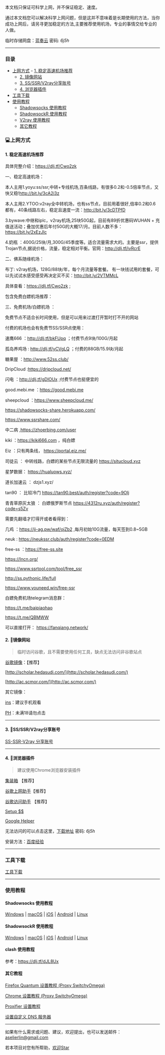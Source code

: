 本文档只保证可科学上网，并不保证稳定、速度。

通过本文档您可以解决科学上网问题，但是这并不意味着是长期使用的方法，当你成功上网后，请另寻更加稳定的方法,主要推荐使用机场，专业的事情交给专业的人做。

临时存储网盘：[蓝奏云]()  密码: *6j5h*

---



### 目录


- [上网方式](#上网方式)
        - [1. 稳定高速机场推荐](#1-稳定高速机场推荐)
	- [2. 镜像网站](#2-镜像网站)
	- [3. SS/SSR/V2ray分享账号](#3-ssssrv2ray分享账号)
	- [4. 浏览器插件](#4-浏览器插件)
- [工具下载](#工具下载)
- [使用教程](#使用教程)
	- [Shadowsocks 使用教程](#shadowsocks-使用教程)
	- [ShadowsockR 使用教程](#shadowsockR-使用教程)
	- [V2ray 使用教程](#v2ray-使用教程)
	- [其它教程](#其它教程)


### 💻上网方式

#### 1. 稳定高速机场推荐

具体完整介绍：https://dlj.tf/Cwo2zk

一、稳定高速机场：

本人主用1.yoyu:ss/ssr,中转+专线机场,百条线路，有很多0.2和-0.5倍率节点，又快又稳!http://bit.ly/3cA2i3z 

本人主用2.YTOO:v2ray全中转机场，也有ss节点，目前用着很好,倍率0.2和0.6都有，40条线路左右，稳定且速度一流：http://bit.ly/3cDTPfD

3.bywave:中继和iplc，v2ray机场,25块50G起，目前有89折优惠码WUHAN + 充值送活动；叠加优惠后年付50G的大概17/月。目前人数不多：https://bit.ly/2xEzJlc

4.奶瓶 ：400G/25块/月,300G/45季度等。适合流量需求大的。主要是ssr，提供Trojan节点,据说价格，流量，稳定相对平衡。官网：http://dlj.tf/ivRcrE

二、佛系随缘机场：

布丁: v2ray机场，128G/88块/年，每个月流量等套餐。 有一块钱试用的套餐，可以先试试水感受感受再决定买不买：http://bit.ly/2VTMMcL

具体查看：https://dlj.tf/Cwo2zk ;

包含免费白嫖机场推荐：

三、免费机场/白嫖机场 ：

免费节点不适合长时间使用，但是可以用来过渡打开暂时打不开的网站

付费的机场也会有免费节SS/SSR点使用：

速鹰666 ：http://dlj.tf/bkFUpq ；付费节点9块/100G/月起

孤岛养鸡场 : http://dlj.tf/yCVgLQ ；付费的88GB/15.9块/月起

糖果屋 ：http://www.52ss.club/

DripCloud :https://dripcloud.net/

闪电 ：http://dlj.tf/gDlOUx ;付费节点也挺便宜的

good.mebi.me ：https://good.mebi.me

sheepcloud ：https://www.sheepcloud.me/

https://shadowsocks-share.herokuapp.com/

https://www.ssrshare.com/

中二病 ,https://zhoerbing.com/user

kiki ：https://kiki666.com ，纯白嫖

Eiz ：只有两条线， https://portal.eiz.me/

司徒云 ： 中转线路，白嫖的某些节点无限流量的 https://situcloud.xyz

星梦数据： https://hualuows.xyz/

道长加速云 ： dzjs1.xyz/

tan90 ： 比较冷门 https://tan90.best/auth/register?code=9OIj

青青草原灰太狼 ： 白嫖俄罗斯节点 https://4312ru.xyz/auth/register?code=s5Zv

需要先翻墙才打得开或者看得到：

几鸡 ：https://ji-ag.pw/waf/ojZb2 ,每月初始10G流量，每天签到0.8~5GB

neuk : https://neukssr.club/auth/register?code=0EDM

free-ss ：https://free-ss.site

https://lncn.org/

https://www.ssrtool.com/tool/free_ssr

http://ss.pythonic.life/full

https://www.youneed.win/free-ssr


白嫖免费机场telegram消息群：

https://t.me/baipiaohao

https://t.me/QBMWW

可以直接打开：
https://fanqiang.network/






#### 2. 🍆镜像网站

> 临时访问谷歌，且不需要使用任何工具，缺点无法访问非谷歌站点

[谷歌镜像](https://google.yuncs.design/)：【推荐】

[http://scholar.hedasudi.com/](http://scholar.hedasudi.com/)

[http://ac.scmor.com/](http://ac.scmor.com/)

其它镜像：

[ins](https://www.veryins.com/)：建议手机观看

[PH](https://pornhub.yuncs.design/)：未满18请勿点击

---

#### 3. 🍄SS/SSR/V2ray分享账号

[SS-SSR-V2ray 分享账号](1-share-ssr-v2ray.md)

---

#### 4. 🌰浏览器插件

> 建议使用Chrome浏览器安装插件

[集装箱](https://chrome.google.com/webstore/detail/%E9%9B%86%E8%A3%85%E7%AE%B1/kbgigmcnifmaklccibmlepmahpfdhjch) 【推荐】

[谷歌上网助手](https://chrome.google.com/webstore/detail/%E8%B0%B7%E6%AD%8C%E4%B8%8A%E7%BD%91%E5%8A%A9%E6%89%8B/nonmafimegllfoonjgplbabhmgfanaka/)【推荐】

[谷歌访问助手](http://www.ggfwzs.com/) 【推荐】

[Setup $$](https://chrome.google.com/webstore/detail/setupvpn-lifetime-free-vp/oofgbpoabipfcfjapgnbbjjaenockbdp?hl=zh-CN)

[Google Helper](http://googlehelper.net/)

无法访问的可以点击这里，[下载地址]()  密码: *6j5h*

安装方法：[百度经验](https://jingyan.baidu.com/article/a681b0de7ddd313b19434661.html)

---

### 工具下载

[工具下载](tools.md)



---

### 使用教程

#### Shadowsocks 使用教程

[Windows](SS/2-windows-setup-guide-cn.md)  |  [macOS](SS/3-macos-setup-guide-cn.md)  |  [iOS](SS/4-ios-setup-guide-cn.md)  |  [Android](SS/5-android-setup-guide-cn.md)  |  [Linux](SS/6-linux-setup-guide-cn.md)

#### ShadowsockR 使用教程

[Windows](SSR/11-windows-setup-guide-cn.md)  |  [macOS](SSR/12-macos-setup-guide-cn.md)  |  [iOS](SSR/13-ios-setup-guide-cn.md)  |  [Android](SSR/14-android-setup-guide-cn.md)  |  [Linux](SSR/15-linux-setup-guide-cn.md)

#### clash 使用教程

参考：https://dlj.tf/dJL8Ux


#### 其它教程

[Firefox Quantum 设置教程 (Proxy SwitchyOmega)](Other/7-1-firefox-setup-guide-cn.md)

[Chrome 设置教程 (Proxy SwitchyOmega) ](Other/7-2-chrome-setup-guide-cn.md)  

[Proxifier 设置教程](Other/8-proxifier-settings.md)

[设置自定义 DNS 服务器](Other/9-dns-setup-guide-cn.md)

---

如果有什么需求或问题、建议，欢迎提出，也可以发送邮件：[aselierlin@gmail.com](Mailto://aselierlin@gmail.com)

若本项目对您有所帮助，[欢迎Star](https://github.com/selierlin/Share-SSR-V2ray)
